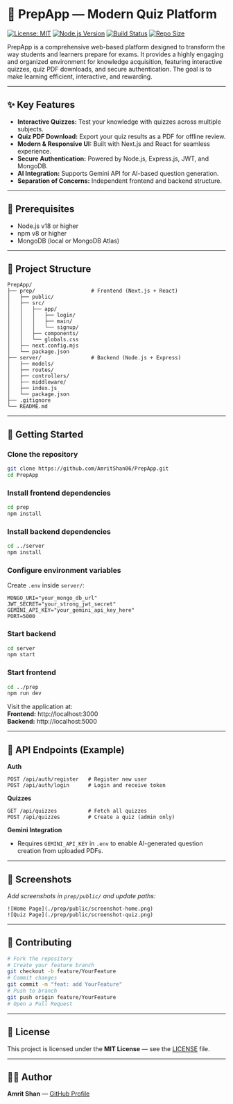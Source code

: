 # 🌟 PrepApp — Modern Quiz Platform

[![License: MIT](https://img.shields.io/badge/License-MIT-blue.svg)](LICENSE)
[![Node.js Version](https://img.shields.io/badge/node-%3E=_18-brightgreen.svg)]()
[![Build Status](https://img.shields.io/badge/build-passing-brightgreen.svg)]()
[![Repo Size](https://img.shields.io/github/repo-size/AmritShan06/PrepApp.svg)](https://github.com/AmritShan06/PrepApp)

PrepApp is a comprehensive web-based platform designed to transform the way students and learners prepare for exams. It provides a highly engaging and organized environment for knowledge acquisition, featuring interactive quizzes, quiz PDF downloads, and secure authentication. The goal is to make learning efficient, interactive, and rewarding.

---

## ✨ Key Features
- **Interactive Quizzes:** Test your knowledge with quizzes across multiple subjects.
- **Quiz PDF Download:** Export your quiz results as a PDF for offline review.
- **Modern & Responsive UI:** Built with Next.js and React for seamless experience.
- **Secure Authentication:** Powered by Node.js, Express.js, JWT, and MongoDB.
- **AI Integration:** Supports Gemini API for AI-based question generation.
- **Separation of Concerns:** Independent frontend and backend structure.

---

## 🔧 Prerequisites
- Node.js v18 or higher
- npm v8 or higher
- MongoDB (local or MongoDB Atlas)

---

## 📁 Project Structure
```
PrepApp/
├── prep/                  # Frontend (Next.js + React)
│   ├── public/
│   ├── src/
│   │   ├── app/
│   │   │   ├── login/
│   │   │   ├── main/
│   │   │   └── signup/
│   │   ├── components/
│   │   └── globals.css
│   ├── next.config.mjs
│   └── package.json
├── server/                # Backend (Node.js + Express)
│   ├── models/
│   ├── routes/
│   ├── controllers/
│   ├── middleware/
│   ├── index.js
│   └── package.json
├── .gitignore
└── README.md
```

---

## 🚀 Getting Started

### Clone the repository
```bash
git clone https://github.com/AmritShan06/PrepApp.git
cd PrepApp
```

### Install frontend dependencies
```bash
cd prep
npm install
```

### Install backend dependencies
```bash
cd ../server
npm install
```

### Configure environment variables
Create `.env` inside `server/`:
```env
MONGO_URI="your_mongo_db_url"
JWT_SECRET="your_strong_jwt_secret"
GEMINI_API_KEY="your_gemini_api_key_here"
PORT=5000
```

### Start backend
```bash
cd server
npm start
```

### Start frontend
```bash
cd ../prep
npm run dev
```

Visit the application at:  
**Frontend:** http://localhost:3000  
**Backend:** http://localhost:5000

---

## 🧭 API Endpoints (Example)

**Auth**
```http
POST /api/auth/register   # Register new user
POST /api/auth/login      # Login and receive token
```

**Quizzes**
```http
GET /api/quizzes          # Fetch all quizzes
POST /api/quizzes         # Create a quiz (admin only)
```

**Gemini Integration**
- Requires `GEMINI_API_KEY` in `.env` to enable AI-generated question creation from uploaded PDFs.

---

## 📸 Screenshots
_Add screenshots in `prep/public/` and update paths:_
```
![Home Page](./prep/public/screenshot-home.png)
![Quiz Page](./prep/public/screenshot-quiz.png)
```

---

## 🤝 Contributing
```bash
# Fork the repository
# Create your feature branch
git checkout -b feature/YourFeature
# Commit changes
git commit -m "feat: add YourFeature"
# Push to branch
git push origin feature/YourFeature
# Open a Pull Request
```

---

## 📜 License
This project is licensed under the **MIT License** — see the [LICENSE](LICENSE) file.

---

## 👨‍💻 Author
**Amrit Shan** — [GitHub Profile](https://github.com/AmritShan06)
